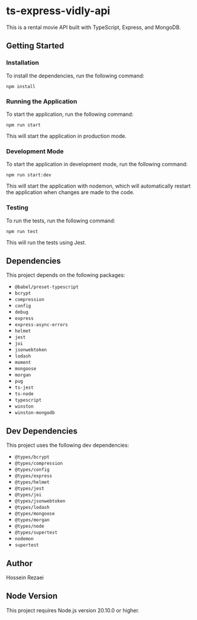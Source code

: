 **ts-express-vidly-api**
=====================

This is a rental movie API built with TypeScript, Express, and MongoDB.

**Getting Started**
---------------

### Installation

To install the dependencies, run the following command:
```
npm install
```
### Running the Application

To start the application, run the following command:
```
npm run start
```
This will start the application in production mode.

### Development Mode

To start the application in development mode, run the following command:
```
npm run start:dev
```
This will start the application with nodemon, which will automatically restart the application when changes are made to the code.

### Testing

To run the tests, run the following command:
```
npm run test
```
This will run the tests using Jest.

**Dependencies**
------------

This project depends on the following packages:

* `@babel/preset-typescript`
* `bcrypt`
* `compression`
* `config`
* `debug`
* `express`
* `express-async-errors`
* `helmet`
* `jest`
* `joi`
* `jsonwebtoken`
* `lodash`
* `moment`
* `mongoose`
* `morgan`
* `pug`
* `ts-jest`
* `ts-node`
* `typescript`
* `winston`
* `winston-mongodb`

**Dev Dependencies**
----------------

This project uses the following dev dependencies:

* `@types/bcrypt`
* `@types/compression`
* `@types/config`
* `@types/express`
* `@types/helmet`
* `@types/jest`
* `@types/joi`
* `@types/jsonwebtoken`
* `@types/lodash`
* `@types/mongoose`
* `@types/morgan`
* `@types/node`
* `@types/supertest`
* `nodemon`
* `supertest`

**Author**
-------

Hossein Rezaei

**Node Version**
-------------

This project requires Node.js version 20.10.0 or higher.
